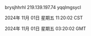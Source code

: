 brysjhhrhl 219.139.197.74 yqqlmgsycl

2024年 11月 01日 星期五 11:20:02 CST

2024年 11月 01日 星期五 03:20:02 GMT
